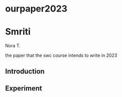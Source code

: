 # ourpaper2023

Smriti 
=======
Nora T.

the paper that the swc course intends to write in 2023
## Introduction

## Experiment

